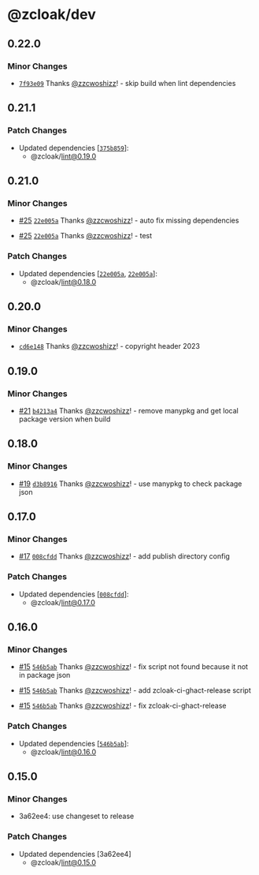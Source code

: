 # @zcloak/dev

## 0.22.0

### Minor Changes

- [`7f93e09`](https://github.com/zCloak-Network/toolkit/commit/7f93e09c6cc8fb5837ad99afaeb8591c45291cdc) Thanks [@zzcwoshizz](https://github.com/zzcwoshizz)! - skip build when lint dependencies

## 0.21.1

### Patch Changes

- Updated dependencies [[`375b859`](https://github.com/zCloak-Network/toolkit/commit/375b859af2d286cf67a1d1b9054fff04fdd7a60c)]:
  - @zcloak/lint@0.19.0

## 0.21.0

### Minor Changes

- [#25](https://github.com/zCloak-Network/toolkit/pull/25) [`22e005a`](https://github.com/zCloak-Network/toolkit/commit/22e005a3cc5f0aca1994a9245c3e54575943156c) Thanks [@zzcwoshizz](https://github.com/zzcwoshizz)! - auto fix missing dependencies

- [#25](https://github.com/zCloak-Network/toolkit/pull/25) [`22e005a`](https://github.com/zCloak-Network/toolkit/commit/22e005a3cc5f0aca1994a9245c3e54575943156c) Thanks [@zzcwoshizz](https://github.com/zzcwoshizz)! - test

### Patch Changes

- Updated dependencies [[`22e005a`](https://github.com/zCloak-Network/toolkit/commit/22e005a3cc5f0aca1994a9245c3e54575943156c), [`22e005a`](https://github.com/zCloak-Network/toolkit/commit/22e005a3cc5f0aca1994a9245c3e54575943156c)]:
  - @zcloak/lint@0.18.0

## 0.20.0

### Minor Changes

- [`cd6e148`](https://github.com/zCloak-Network/toolkit/commit/cd6e148cd93d439aa4d28335d97d0bd9c0f1dfc1) Thanks [@zzcwoshizz](https://github.com/zzcwoshizz)! - copyright header 2023

## 0.19.0

### Minor Changes

- [#21](https://github.com/zCloak-Network/toolkit/pull/21) [`b4213a4`](https://github.com/zCloak-Network/toolkit/commit/b4213a4a59f323c369c6743bd04c2eb9c8ace21d) Thanks [@zzcwoshizz](https://github.com/zzcwoshizz)! - remove manypkg and get local package version when build

## 0.18.0

### Minor Changes

- [#19](https://github.com/zCloak-Network/toolkit/pull/19) [`d3b8916`](https://github.com/zCloak-Network/toolkit/commit/d3b891671f532b861ade9bf6a80cd2f6abf791e1) Thanks [@zzcwoshizz](https://github.com/zzcwoshizz)! - use manypkg to check package json

## 0.17.0

### Minor Changes

- [#17](https://github.com/zCloak-Network/toolkit/pull/17) [`008cfdd`](https://github.com/zCloak-Network/toolkit/commit/008cfdd864ede6e50da3d617240d181125b23d9b) Thanks [@zzcwoshizz](https://github.com/zzcwoshizz)! - add publish directory config

### Patch Changes

- Updated dependencies [[`008cfdd`](https://github.com/zCloak-Network/toolkit/commit/008cfdd864ede6e50da3d617240d181125b23d9b)]:
  - @zcloak/lint@0.17.0

## 0.16.0

### Minor Changes

- [#15](https://github.com/zCloak-Network/toolkit/pull/15) [`546b5ab`](https://github.com/zCloak-Network/toolkit/commit/546b5aba1c22855f3c400fb1784f982c94378ae4) Thanks [@zzcwoshizz](https://github.com/zzcwoshizz)! - fix script not found because it not in package json

- [#15](https://github.com/zCloak-Network/toolkit/pull/15) [`546b5ab`](https://github.com/zCloak-Network/toolkit/commit/546b5aba1c22855f3c400fb1784f982c94378ae4) Thanks [@zzcwoshizz](https://github.com/zzcwoshizz)! - add zcloak-ci-ghact-release script

- [#15](https://github.com/zCloak-Network/toolkit/pull/15) [`546b5ab`](https://github.com/zCloak-Network/toolkit/commit/546b5aba1c22855f3c400fb1784f982c94378ae4) Thanks [@zzcwoshizz](https://github.com/zzcwoshizz)! - fix zcloak-ci-ghact-release

### Patch Changes

- Updated dependencies [[`546b5ab`](https://github.com/zCloak-Network/toolkit/commit/546b5aba1c22855f3c400fb1784f982c94378ae4)]:
  - @zcloak/lint@0.16.0

## 0.15.0

### Minor Changes

- 3a62ee4: use changeset to release

### Patch Changes

- Updated dependencies [3a62ee4]
  - @zcloak/lint@0.15.0
